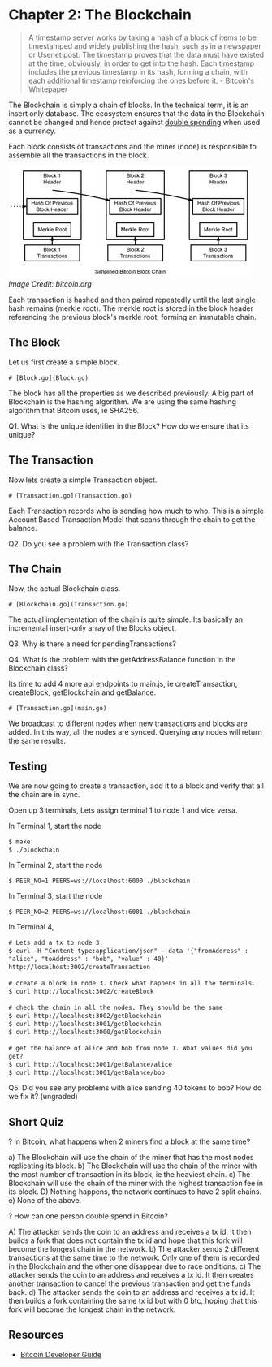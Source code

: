 # Chapter 2: The Blockchain

> A timestamp server works by taking a hash of a block of items to be timestamped and widely publishing the hash, such as in a newspaper or Usenet post. The timestamp proves that the data must have existed at the time, obviously, in order to get into the hash. Each timestamp includes the previous timestamp in its hash, forming a chain, with each additional timestamp reinforcing the ones before it. - Bitcoin's Whitepaper

The Blockchain is simply a chain of blocks. In the technical term, it is an insert only database. The ecosystem ensures that the data in the Blockchain cannot be changed and hence protect against [double spending](https://en.wikipedia.org/wiki/Double-spending) when used as a currency.

Each block consists of transactions and the miner (node) is responsible to assemble all the transactions in the block.

![blockchain overview](../resources/en-blockchain-overview.jpg)
*Image Credit: bitcoin.org*

Each transaction is hashed and then paired repeatedly until the last single hash remains (merkle root). The merkle root is stored in the block header referencing the previous block's merkle root, forming an immutable chain.

## The Block

Let us first create a simple block.

```
# [Block.go](Block.go)
```

The block has all the properties as we described previously. A big part of Blockchain is the hashing algorithm. We are using the same hashing algorithm that Bitcoin uses, ie SHA256.

Q1. What is the unique identifier in the Block? How do we ensure that its unique?

## The Transaction

Now lets create a simple Transaction object.

```
# [Transaction.go](Transaction.go)
```

Each Transaction records who is sending how much to who. This is a simple Account Based Transaction Model that scans through the chain to get the balance.

Q2. Do you see a problem with the Transaction class?

## The Chain

Now, the actual Blockchain class.

```
# [Blockchain.go](Transaction.go)

```

The actual implementation of the chain is quite simple. Its basically an incremental insert-only array of the Blocks object.

Q3. Why is there a need for pendingTransactions?

Q4. What is the problem with the getAddressBalance function in the Blockchain class?

Its time to add 4 more api endpoints to main.js, ie createTransaction, createBlock, getBlockchain and getBalance.

```
# [Transaction.go](main.go)

```

We broadcast to different nodes when new transactions and blocks are added. In this way, all the nodes are synced. Querying any nodes will return the same results.

## Testing

We are now going to create a transaction, add it to a block and verify that all the chain are in sync.

Open up 3 terminals, Lets assign terminal 1 to node 1 and vice versa.

In Terminal 1, start the node

```
$ make
$ ./blockchain
```

In Terminal 2, start the node

```
$ PEER_NO=1 PEERS=ws://localhost:6000 ./blockchain
```

In Terminal 3, start the node

```
$ PEER_NO=2 PEERS=ws://localhost:6001 ./blockchain
```

In Terminal 4, 

```
# Lets add a tx to node 3.
$ curl -H "Content-type:application/json" --data '{"fromAddress" : "alice", "toAddress" : "bob", "value" : 40}' http://localhost:3002/createTransaction

# create a block in node 3. Check what happens in all the terminals.
$ curl http://localhost:3002/createBlock

# check the chain in all the nodes. They should be the same
$ curl http://localhost:3002/getBlockchain
$ curl http://localhost:3001/getBlockchain
$ curl http://localhost:3000/getBlockchain

# get the balance of alice and bob from node 1. What values did you get?
$ curl http://localhost:3001/getBalance/alice
$ curl http://localhost:3001/getBalance/bob
```

Q5. Did you see any problems with alice sending 40 tokens to bob? How do we fix it? (ungraded)

## Short Quiz

? In Bitcoin, what happens when 2 miners find a block at the same time?

a) The Blockchain will use the chain of the miner that has the most nodes replicating its block.
b) The Blockchain will use the chain of the miner with the most number of transaction in its block, ie the heaviest chain.
c) The Blockchain will use the chain of the miner with the highest transaction fee in its block.
D) Nothing happens, the network continues to have 2 split chains.
e) None of the above.

? How can one person double spend in Bitcoin?

A) The attacker sends the coin to an address and receives a tx id. It then builds a fork that does not contain the tx id and hope that this fork will become the longest chain in the network.
b) The attacker sends 2 different transactions at the same time to the network. Only one of them is recorded in the Blockchain and the other one disappear due to race onditions. 
c) The attacker sends the coin to an address and receives a tx id. It then creates another transaction to cancel the previous transaction and get the funds back.
d) The attacker sends the coin to an address and receives a tx id. It then builds a fork containing the same tx id but with 0 btc, hoping that this fork will become the longest chain in the network.

## Resources

* [Bitcoin Developer Guide](https://bitcoin.org/en/developer-guide)